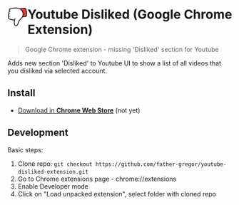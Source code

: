 # <img src="src/assets/icons/icon128.png" width="45" align="left"> Youtube Disliked (Google Chrome Extension) 

> Google Chrome extension - missing 'Disliked' section for Youtube

Adds new section 'Disliked' to Youtube UI to show a list of all videos that you disliked via selected account.

## Install

- [Download in **Chrome Web Store**](https://github.com/father-gregor/youtube-disliked-extension "Install extension from Chrome Web Store") (not yet)

## Development

Basic steps:

1. Clone repo: `git checkout https://github.com/father-gregor/youtube-disliked-extension.git`
2. Go to Chrome extensions page - chrome://extensions
3. Enable Developer mode
4. Click on "Load unpacked extension", select folder with cloned repo
